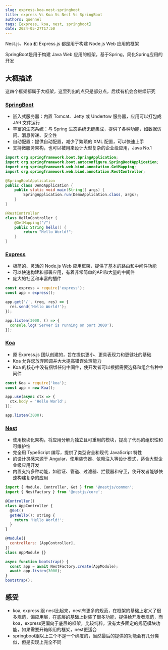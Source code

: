 ```yaml
---
slug: express-koa-nest-springboot
title: express Vs Koa Vs Nest Vs SpringBoot
authors: quennel
tags: [express, koa, nest, springboot]
date: 2024-05-27T17:50
---
```



Nest.js、Koa 和 Express.js 都是用于构建 Node.js Web 应用的框架

SpringBoot是用于构建 Java Web 应用的框架，基于Spring，简化Spring应用的开发


## 大概描述
这四个框架都属于大框架，这里列出的点只是部分点，后续有机会会继续研究
### [SpringBoot](https://spring.io/projects/spring-boot)
- 嵌入式服务器：内置 Tomcat、Jetty 或 Undertow 服务器，应用可以打包成 JAR 文件运行
- 丰富的生态系统：与 Spring 生态系统无缝集成，提供了各种功能，如数据访问、消息传递、安全性
- 自动配置：提供自动配置，减少了繁琐的 XML 配置，可以快速上手
- 支持微服务架构，也可以被用来设计大型复杂的企业级应用，Java No.1

```java
import org.springframework.boot.SpringApplication;
import org.springframework.boot.autoconfigure.SpringBootApplication;
import org.springframework.web.bind.annotation.GetMapping;
import org.springframework.web.bind.annotation.RestController;

@SpringBootApplication
public class DemoApplication {
    public static void main(String[] args) {
        SpringApplication.run(DemoApplication.class, args);
    }
}

@RestController
class HelloController {
    @GetMapping("/")
    public String hello() {
        return "Hello World!";
    }
}
```

### [Express](https://expressjs.com/)
- 极简的、灵活的 Node.js Web 应用框架，提供了基本的路由和中间件功能
- 可以快速构建和部署应用，有着非常简单的API和大量的中间件
- 庞大的社区和丰富的插件

```js
const express = require('express');
const app = express();

app.get('/', (req, res) => {
  res.send('Hello World!');
});

app.listen(3000, () => {
  console.log('Server is running on port 3000');
});
```
### [Koa](https://koajs.com/)
- 原 Express.js 团队创建的，旨在提供更小、更具表现力和更健壮的基础
- Koa 允许您放弃回调并大大提高错误处理能力
- Koa 的核心中没有捆绑任何中间件，使开发者可以根据需要选择和组合各种中间件

```js
const Koa = require('koa');
const app = new Koa();

app.use(async ctx => {
  ctx.body = 'Hello World';
});

app.listen(3000);
```
### [Nest](https://nestjs.com/)
- 使用模块化架构，将应用分解为独立且可重用的模块，提高了代码的组织性和可维护性
- 完全用 TypeScript 编写，提供了类型安全和现代 JavaScript 特性
- 的设计灵感来源于 Angular，使用装饰器、依赖注入等设计模式，适合大型企业级应用开发
- 内置支持多种功能，如验证、管道、过滤器、拦截器和守卫，使开发者能够快速构建复杂的应用

```js
import { Module, Controller, Get } from '@nestjs/common';
import { NestFactory } from '@nestjs/core';

@Controller()
class AppController {
  @Get()
  getHello(): string {
    return 'Hello World!';
  }
}

@Module({
  controllers: [AppController],
})
class AppModule {}

async function bootstrap() {
  const app = await NestFactory.create(AppModule);
  await app.listen(3000);
}
bootstrap();
```

## 感受
- koa, express 跟 nest比起来，nest有更多的规范，在框架的基础上定义了很多规范，偏应用层，在底层的基础上封装了很多功能，提供给开发者规范，而koa，express更偏向于底层的框架，比较纯粹，没有太多固定的规范模块功能，如果需要开箱即用的框架，nest更适合
- springboot跟以上三个不是一个纬度的，当然最后的提供的功能会有几分类似，但是实现上完全不同

